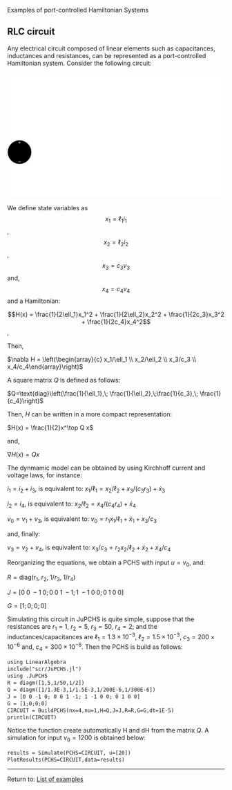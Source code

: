 Examples of port-controlled Hamiltonian Systems
## RLC circuit

Any electrical circuit composed of linear elements such as capacitances, inductances and resistances, can be represented as a port-controlled Hamiltonian system.  Consider the following circuit:

![image](Circuit.svg)

We define state variables as $$x_1=\ell_1i_1$$, $$x_2=\ell_2i_2$$, $$x_3 = c_3 v_3$$ and, $$x_4=c_4v_4$$ and a Hamiltonian:

$$H(x) = \frac{1}{2\ell_1}x_1^2 + \frac{1}{2\ell_2}x_2^2 + \frac{1}{2c_3}x_3^2 + \frac{1}{2c_4}x_4^2$$, 

Then,

$\nabla H = \left(\begin{array}{c} x_1/\ell_1 \\ x_2/\ell_2 \\ x_3/c_3 \\ x_4/c_4\end{array}\right)$

A square matrix $Q$ is defined as follows:

$Q=\text{diag}\left(\frac{1}{\ell_1},\; \frac{1}{\ell_2},\;\frac{1}{c_3},\; \frac{1}{c_4}\right)$

Then, $H$ can be written in a more compact representation: 

$H(x) = \frac{1}{2}x^\top Q x$

and,

$\nabla H(x) = Qx$

The dynmamic model can be obtained by using Kirchhoff current and voltage laws, for instance:

$i_1 = i_2 + i_3$, is equivalent to: ${x_1}/{\ell_1} = {x_2}/{\ell_2} + {x_3}/{(c_3r_3)}+ \dot{x}_3$

$i_2 = i_4$, is equivalent to: ${x_2}/{\ell_2} = {x_4}/{(c_4r_4)}+ \dot{x}_4$

$v_0 = v_1 + v_3$, is equivalent to: $v_0 = {r_1x_1}/{\ell_1} + \dot{x}_1 + {x_3}/{c_3}$

and, finally:

$v_3 = v_2 + v_4$, is equivalent to: $x_3/c_3 = {r_2x_2}/{\ell_2} + \dot{x}_2 + x_4/c_4$


Reorganizing the equations, we obtain a PCHS with input $u=v_0$, and:

$R = \text{diag}(r_1,\; r_2,\; 1/r_3,\; 1/r_4)$

$J = [ 0 \; 0 \; -1 \; 0 ; 0 \; 0 \; 1 \; -1 ; 1 \; -1 \; 0 \; 0 ; 0 \; 1 \; 0 \; 0 ]$

$G = [ 1 ;  0  ;  0  ;  0 ]$

Simulating this circuit in JuPCHS is quite simple, suppose that the resistances are $r_1 = 1$, $r_2 = 5$, $r_3 = 50$, $r_4 = 2$; and the inductances/capacitances are $\ell_1 = 1.3\times 10^{-3}$, 
$\ell_2 = 1.5\times 10^{-3}$, $c_3 = 200\times 10^{-6}$ and, 
$c_4 = 300\times 10^{-6}$. Then the PCHS is build as follows:

    using LinearAlgebra
    include("scr/JuPCHS.jl")
    using .JuPCHS
    R = diagm([1,5,1/50,1/2])
    Q = diagm([1/1.3E-3,1/1.5E-3,1/200E-6,1/300E-6])
    J = [0 0 -1 0; 0 0 1 -1; 1 -1 0 0; 0 1 0 0]
    G = [1;0;0;0]
    CIRCUIT = BuildPCHS(nx=4,nu=1,H=Q,J=J,R=R,G=G,dt=1E-5)
    println(CIRCUIT)

Notice the function create automatically H and dH from the matrix $Q$.   A simulation for input $v_0=1200$ is obtained below:

    results = Simulate(PCHS=CIRCUIT, u=[20])
    PlotResults(PCHS=CIRCUIT,data=results)


---

Return to: [List of examples](CH05.md)
